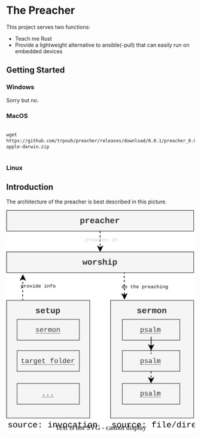 # The Preacher

This project serves two functions:

* Teach me Rust
* Provide a lightweight alternative to ansible(-pull) that can easily run on embedded devices

## Getting Started

### Windows

Sorry but no.

### MacOS



```

wget https://github.com/trpouh/preacher/releases/download/0.0.1/preacher_0.0.1_x86_64-apple-darwin.zip


```

### Linux

## Introduction

The architecture of the preacher is best described in this picture.

<p align="center">
  <img src="https://github.com/trpouh/preacher/blob/docs/docs/arch.svg?raw=true" alt="Preachers architecture"/>
</p>
